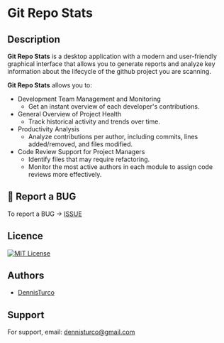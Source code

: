 
# Git Repo Stats

## Description

**Git Repo Stats** is a desktop application with a modern and user-friendly graphical interface that allows you to generate reports and analyze key information about the lifecycle of the github project you are scanning.

**Git Repo Stats** allows you to:

- Development Team Management and Monitoring
  - Get an instant overview of each developer's contributions.
- General Overview of Project Health
  - Track historical activity and trends over time.
- Productivity Analysis
  - Analyze contributions per author, including commits, lines added/removed, and files modified.
- Code Review Support for Project Managers
  - Identify files that may require refactoring.
  - Monitor the most active authors in each module to assign code reviews more effectively.

## 🐛 Report a BUG

To report a BUG -> [ISSUE](https://github.com/DennisTurco/GitRepoStats/issues)

## Licence

[![MIT License](https://img.shields.io/badge/License-MIT-green.svg)](https://choosealicense.com/licenses/mit/)

## Authors

- [DennisTurco](https://www.github.com/DennisTurco)

## Support

For support, email: [dennisturco@gmail.com](dennisturco@gmail.com)
